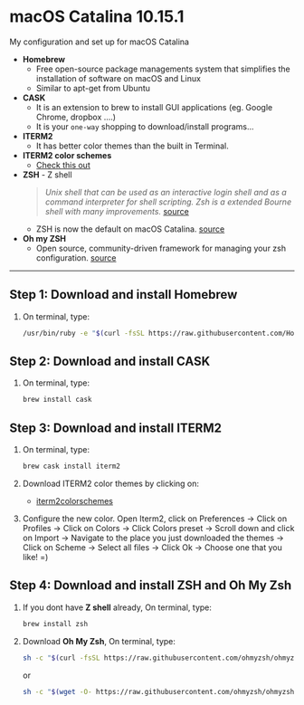 # macOS Catalina 10.15.1
My configuration and set up for macOS Catalina

- **Homebrew**
   * Free open-source package managements system that simplifies the installation of software on macOS and Linux
   * Similar to apt-get from Ubuntu
- **CASK**
  * It is an extension to brew to install GUI applications (eg. Google Chrome, dropbox ....)
  * It is your `one-way` shopping to download/install programs...
- **ITERM2** 
  * It has better color themes than the built in Terminal.
- **ITERM2 color schemes**
  * [Check this out](http://iterm2colorschemes.com/)
- **ZSH** - Z shell
  >*Unix shell that can be used as an interactive login shell and as a command interpreter for shell scripting. Zsh is a extended Bourne shell with many improvements.* [source](https://en.wikipedia.org/wiki/Z_shell)
  * ZSH is now the default on macOS Catalina. [source](https://support.apple.com/en-us/HT208050)
- **Oh my ZSH**
  * Open source, community-driven framework for managing your zsh configuration. [source](https://github.com/ohmyzsh/ohmyzsh)



-----------------------------------------------------------------------------------

## Step 1: Download and install Homebrew

1. On terminal, type:

   ```sh
   /usr/bin/ruby -e "$(curl -fsSL https://raw.githubusercontent.com/Homebrew/install/master/install)"
   ```

## Step 2: Download and install CASK

1. On terminal, type:

    ```sh
    brew install cask 
    ````
    
## Step 3: Download and install ITERM2
    
1. On terminal, type:
   
   ```sh
   brew cask install iterm2
   ``` 
2. Download ITERM2 color themes by clicking on:
    * [iterm2colorschemes](https://github.com/mbadolato/iTerm2-Color-Schemes/zipball/master)


3. Configure the new color. Open Iterm2, click on Preferences -> Click on Profiles -> Click on Colors -> Click Colors preset -> Scroll down and click on Import -> Navigate to the place you just downloaded the themes -> Click on Scheme -> Select all files -> Click Ok -> Choose one that you like! =)


## Step 4: Download and install ZSH and Oh My Zsh
    
1. If you dont have **Z shell** already, On terminal, type:
   
   ```sh
   brew install zsh
   ``` 
   
2. Download **Oh My Zsh**, On terminal, type:

    ```sh
    sh -c "$(curl -fsSL https://raw.githubusercontent.com/ohmyzsh/ohmyzsh/master/tools/install.sh)"
    ```
    or
    ```sh
    sh -c "$(wget -O- https://raw.githubusercontent.com/ohmyzsh/ohmyzsh/master/tools/install.sh)"
    ```
   
  
    
